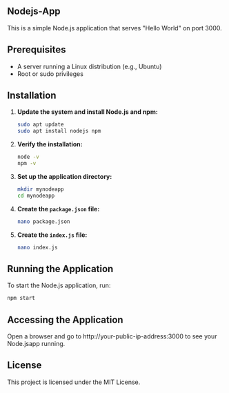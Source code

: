 ## Nodejs-App

This is a simple Node.js application that serves "Hello World" on port 3000.

## Prerequisites

- A server running a Linux distribution (e.g., Ubuntu)
- Root or sudo privileges

## Installation

1. **Update the system and install Node.js and npm:**
    ```bash
    sudo apt update
    sudo apt install nodejs npm
    ```

2. **Verify the installation:**
    ```bash
    node -v
    npm -v
    ```

3. **Set up the application directory:**
    ```bash
    mkdir mynodeapp
    cd mynodeapp
    ```

4. **Create the `package.json` file:**
    ```bash
    nano package.json
    ```
    
5. **Create the `index.js` file:**
    ```bash
    nano index.js
    ```
    
## Running the Application

To start the Node.js application, run:
```bash
npm start
```
## Accessing the Application
Open a browser and go to http://your-public-ip-address:3000 to see your Node.jsapp running.

## License
This project is licensed under the MIT License.
